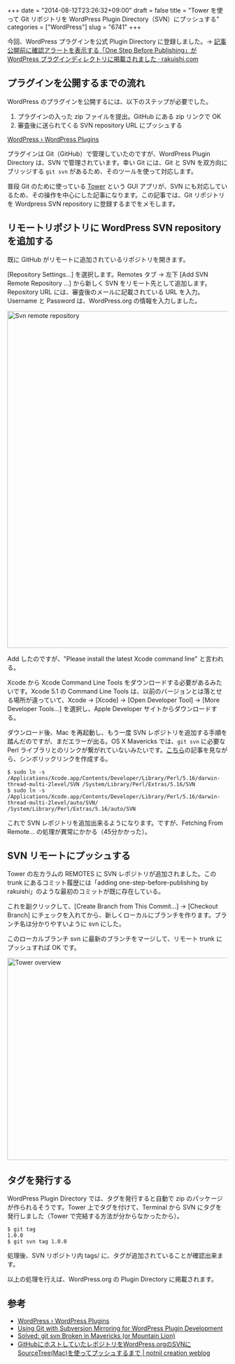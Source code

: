 +++
date = "2014-08-12T23:26:32+09:00"
draft = false
title = "Tower を使って Git リポジトリを WordPress Plugin Directory（SVN）にプッシュする"
categories = ["WordPress"]
slug = "6741"
+++

今回、WordPress プラグインを公式 Plugin Directory に登録しました。&rarr; <a href="http://rakuishi.com/archives/6736" target="_blank">記事公開前に確認アラートを表示する「One Step Before Publishing」が WordPress プラグインディレクトリに掲載されました · rakuishi.com</a>

<h2>プラグインを公開するまでの流れ</h2>

WordPress のプラグインを公開するには、以下のステップが必要でした。

<ol>
<li>プラグインの入った zip ファイルを提出。GitHub にある zip リンクで OK</li>
<li>審査後に送られてくる SVN repository URL にプッシュする</li>
</ol>

<a href="http://wordpress.org/plugins/about/" target="_blank">WordPress › WordPress Plugins</a>

プラグインは Git（GitHub）で管理していたのですが、WordPress Plugin Directory は、SVN で管理されています。幸い Git には、Git と SVN を双方向にブリッジする <code>git svn</code> があるため、そのツールを使って対応します。

普段 Git のために使っている <a href="http://www.git-tower.com/" target="_blank">Tower</a> という GUI アプリが、SVN にも対応しているため、その操作を中心にした記事になります。この記事では、Git リポジトリを Wordpress SVN repository に登録するまでをメモします。

<h2>リモートリポジトリに WordPress SVN repository を追加する</h2>

既に GitHub がリモートに追加されているリポジトリを開きます。

[Repository Settings...] を選択します。Remotes タブ → 左下 [Add SVN Remote Repository ...] から新しく SVN をリモート先として追加します。Repository URL には、審査後のメールに記載されている URL を入力。Username と Password は、WordPress.org の情報を入力しました。

<img class="align-center" src="/images/2014/08/svn_remote_repository.png" alt="Svn remote repository" title="svn-remote-repository.png" border="0" width="718" height="768" />

Add したのですが、"Please install the latest Xcode command line" と言われる。

Xcode から Xcode Command Line Tools をダウンロードする必要があるみたいです。Xcode 5.1 の Command Line Tools は、以前のバージョンとは落とせる場所が違っていて、Xcode → [Xcode] → [Open Developer Tool] → [More Developer Tools...] を選択し、Apple Developer サイトからダウンロードする。

ダウンロード後、Mac を再起動し、もう一度 SVN レポジトリを追加する手順を踏んだのですが、まだエラーが出る。OS X Mavericks では、<code>git svn</code> に必要な Perl ライブラリとのリンクが繋がれていないみたいです。<a href="http://blog.victorquinn.com/fix-git-svn-in-mountain-lion" target="_blank">こちら</a>の記事を見ながら、シンボリックリンクを作成する。

<pre><code>$ sudo ln -s  /Applications/Xcode.app/Contents/Developer/Library/Perl/5.16/darwin-thread-multi-2level/SVN /System/Library/Perl/Extras/5.16/SVN
$ sudo ln -s /Applications/Xcode.app/Contents/Developer/Library/Perl/5.16/darwin-thread-multi-2level/auto/SVN/ /System/Library/Perl/Extras/5.16/auto/SVN</code></pre>

これで SVN レポジトリを追加出来るようになります。ですが、Fetching From Remote... の処理が異常にかかる（45分かかった）。

<h2>SVN リモートにプッシュする</h2>

Tower の左カラムの REMOTES に SVN レポジトリが追加されました。この trunk にあるコミット履歴には「adding one-step-before-publishing by rakuishi」のような最初のコミットが既に存在している。

これを副クリックして、[Create Branch from This Commit...] → [Checkout Branch] にチェックを入れてから、新しくローカルにブランチを作ります。ブランチ名は分かりやすいように svn にした。

このローカルブランチ svn に最新のブランチをマージして、リモート trunk にプッシュすれば OK です。

<img class="align-center" src="/images/2014/08/tower-overview.png" alt="Tower overview" title="tower_overview.png" border="0" width="728" height="461" />

<h2>タグを発行する</h2>

WordPress Plugin Directory では、タグを発行すると自動で zip のパッケージが作られるそうです。Tower 上でタグを付けて、Terminal から SVN にタグを発行しました（Tower で完結する方法が分からなかったから）。

<pre><code>$ git tag
1.0.0
$ git svn tag 1.0.0
</code></pre>

処理後、SVN リポジトリ内 tags/ に、タグが追加されていることが確認出来ます。

以上の処理を行えば、WordPress.org の Plugin Directory に掲載されます。

<h2>参考</h2>

<ul>
<li><a href="http://wordpress.org/plugins/about/" target="_blank">WordPress › WordPress Plugins</a></li>
<li><a href="https://gist.github.com/kasparsd/3749872" target="_blank">Using Git with Subversion Mirroring for WordPress Plugin Development</a></li>
<li><a href="http://blog.victorquinn.com/fix-git-svn-in-mountain-lion" target="_blank">Solved: git svn Broken in Mavericks (or Mountain Lion)</a></li>
<li><a href="http://notnil-creative.com/blog/archives/2431" target="_blank">GitHubにホストしていたレポジトリをWordPress.orgのSVNにSourceTree(Mac)を使ってプッシュするまで | notnil creation weblog</a></li>
</ul>
